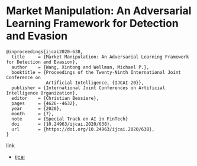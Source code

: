 # Market Manipulation: An Adversarial Learning Framework for Detection and Evasion

```
@inproceedings{ijcai2020-638,
  title     = {Market Manipulation: An Adversarial Learning Framework for Detection and Evasion},
  author    = {Wang, Xintong and Wellman, Michael P.},
  booktitle = {Proceedings of the Twenty-Ninth International Joint Conference on
               Artificial Intelligence, {IJCAI-20}},
  publisher = {International Joint Conferences on Artificial Intelligence Organization},
  editor    = {Christian Bessiere},
  pages     = {4626--4632},
  year      = {2020},
  month     = {7},
  note      = {Special Track on AI in FinTech}
  doi       = {10.24963/ijcai.2020/638},
  url       = {https://doi.org/10.24963/ijcai.2020/638},
}

```
link
- [ijcai](https://www.ijcai.org/proceedings/2020/0638.pdf)